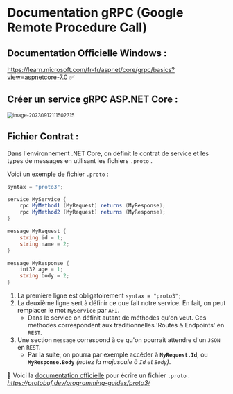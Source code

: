 # Documentation gRPC (Google Remote Procedure Call) 

## Documentation Officielle Windows : 

https://learn.microsoft.com/fr-fr/aspnet/core/grpc/basics?view=aspnetcore-7.0 :white_check_mark: 

## Créer un service gRPC ASP.NET Core :

<img src="C:\Users\User\AppData\Roaming\Typora\typora-user-images\image-20230912111502315.png" alt="image-20230912111502315" style="zoom:80%;" />

## Fichier Contrat : 

Dans l'environnement .NET Core, on définit le contrat de service et les types de messages en utilisant les fichiers `.proto` .

Voici un exemple de fichier `.proto` :

```c#
syntax = "proto3";

service MyService {
    rpc MyMethod1 (MyRequest) returns (MyResponse);
    rpc MyMethod2 (MyRequest) returns (MyResponse);
}

message MyRequest {
    string id = 1;
    string name = 2;
}

message MyResponse {
    int32 age = 1;
    string body = 2;
}

```

1. La première ligne est obligatoirement ```syntax = "proto3";```
2. La deuxième ligne sert à définir ce que fait notre service. En fait, on peut remplacer le mot `MyService` par `API`.
   - Dans le service on définit autant de méthodes qu'on veut. Ces méthodes correspondent aux traditionnelles 'Routes & Endpoints' en `REST`.
3. Une section `message` correspond à ce qu'on pourrait attendre d'un `JSON` en `REST`.
   - Par la suite, on pourra par exemple accéder à **`MyRequest.Id`**, ou **`MyResponse.Body`** *(notez la majuscule à `Id` et `Body`)*.



:pushpin: Voici la <u>documentation officielle</u> pour écrire un fichier `.proto` . *https://protobuf.dev/programming-guides/proto3/*







